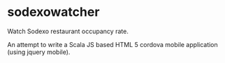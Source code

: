 sodexowatcher
=============

Watch Sodexo restaurant occupancy rate.

An attempt to write a Scala JS based HTML 5 cordova mobile application (using jquery mobile).
